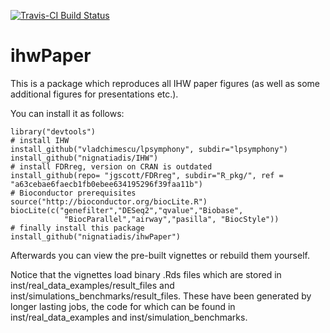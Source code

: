 [![Travis-CI Build Status](https://travis-ci.org/nignatiadis/ihwPaper.svg?branch=master)](https://travis-ci.org/nignatiadis/ihwPaper)


# ihwPaper

This is a package which reproduces all IHW paper figures (as well as some additional figures for presentations etc.).

You can install it as follows:

```{r}
library("devtools")
# install IHW
install_github("vladchimescu/lpsymphony", subdir="lpsymphony")
install_github("nignatiadis/IHW")
# install FDRreg, version on CRAN is outdated
install_github(repo= "jgscott/FDRreg", subdir="R_pkg/", ref = "a63cebae6faecb1fb0ebee634195296f39faa11b")
# Bioconductor prerequisites
source("http://bioconductor.org/biocLite.R")
biocLite(c("genefilter","DESeq2","qvalue","Biobase",
            "BiocParallel","airway","pasilla", "BiocStyle"))
# finally install this package
install_github("nignatiadis/ihwPaper")
```

Afterwards you can view the pre-built vignettes or rebuild them yourself.

Notice that the vignettes load binary .Rds files which are stored in inst/real_data_examples/result_files 
and inst/simulations_benchmarks/result_files. These have been generated by longer lasting jobs, the code for 
which can be found in inst/real_data_examples and inst/simulation_benchmarks.

